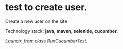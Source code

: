 # test to create user.


Create a new user on the site


Technology stack: **java, maven, selenide, cucumber.**


*Launch: from class RunCucumberTest.*
